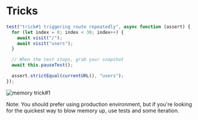 # Tricks

```js
test("trick#1 triggering route repeatedly", async function (assert) {
  for (let index = 0; index < 30; index++) {
    await visit("/");
    await visit("users");
  }

  // When the test stops, grab your snapshot
  await this.pauseTest();

  assert.strictEqual(currentURL(), "users");
});
```

![memory trick#1](/snapshot/memory_leak_trick_1.png)

Note:
You should prefer using production environment, but if you're looking for the quickest way to blow memory up, use tests and some iteration.
